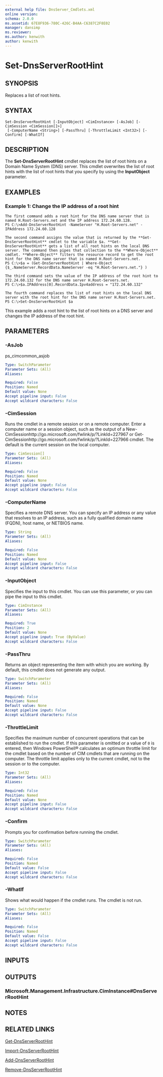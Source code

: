 ```yaml
---
external help file: DnsServer_Cmdlets.xml
online version: 
schema: 2.0.0
ms.assetid: 67E8F936-780C-426C-B4AA-C6387C2F8E02
manager: dansimp
ms.reviewer:
ms.author: kenwith
author: kenwith
---
```


# Set-DnsServerRootHint

## SYNOPSIS
Replaces a list of root hints.

## SYNTAX

```
Set-DnsServerRootHint [-InputObject] <CimInstance> [-AsJob] [-CimSession <CimSession[]>]
 [-ComputerName <String>] [-PassThru] [-ThrottleLimit <Int32>] [-Confirm] [-WhatIf]
```

## DESCRIPTION
The **Set-DnsServerRootHint** cmdlet replaces the list of root hints on a Domain Name System (DNS) server.
This cmdlet overwrites the list of root hints with the list of root hints that you specify by using the **InputObject** parameter.

## EXAMPLES

### Example 1: Change the IP address of a root hint
```
The first command adds a root hint for the DNS name server that is named H.Root-Servers.net and the IP address 172.24.60.128.
PS C:\>Add-DnsServerRootHint -NameServer "H.Root-Servers.net" -IPAddress 172.24.60.128

The second command assigns the value that is returned by the **Get-DnsServerRootHint** cmdlet to the variable $a. **Get-DnsServerRootHint** gets a list of all root hints on the local DNS server. The command then pipes that collection to the **Where-Object** cmdlet. **Where-Object** filters the resource record to get the root hint for the DNS name server that is named H.Root-Servers.net.
PS C:\>$a = (Get-DnsServerRootHint | Where-Object {$_.NameServer.RecordData.NameServer -eq "H.Root-Servers.net."} )

The third command sets the value of the IP address of the root hint to 172.24.60.132 for the DNS name server H.Root-Servers.net.
PS C:\>$a.IPAddress[0].RecordData.Ipv4address = "172.24.60.132"

The fourth command replaces the list of root hints on the local DNS server with the root hint for the DNS name server H.Root-Servers.net.
PS C:\>Set-DnsServerRootHint $a
```

This example adds a root hint to the list of root hints on a DNS server and changes the IP address of the root hint.

## PARAMETERS

### -AsJob
ps_cimcommon_asjob

```yaml
Type: SwitchParameter
Parameter Sets: (All)
Aliases: 

Required: False
Position: Named
Default value: None
Accept pipeline input: False
Accept wildcard characters: False
```

### -CimSession
Runs the cmdlet in a remote session or on a remote computer.
Enter a computer name or a session object, such as the output of a New-CimSessionhttp://go.microsoft.com/fwlink/p/?LinkId=227967 or Get-CimSessionhttp://go.microsoft.com/fwlink/p/?LinkId=227966 cmdlet.
The default is the current session on the local computer.

```yaml
Type: CimSession[]
Parameter Sets: (All)
Aliases: 

Required: False
Position: Named
Default value: None
Accept pipeline input: False
Accept wildcard characters: False
```

### -ComputerName
Specifies a remote DNS server.
You can specify an IP address or any value that resolves to an IP address, such as a fully qualified domain name (FQDN), host name, or NETBIOS name.

```yaml
Type: String
Parameter Sets: (All)
Aliases: 

Required: False
Position: Named
Default value: None
Accept pipeline input: False
Accept wildcard characters: False
```

### -InputObject
Specifies the input to this cmdlet.
You can use this parameter, or you can pipe the input to this cmdlet.

```yaml
Type: CimInstance
Parameter Sets: (All)
Aliases: 

Required: True
Position: 2
Default value: None
Accept pipeline input: True (ByValue)
Accept wildcard characters: False
```

### -PassThru
Returns an object representing the item with which you are working.
By default, this cmdlet does not generate any output.

```yaml
Type: SwitchParameter
Parameter Sets: (All)
Aliases: 

Required: False
Position: Named
Default value: None
Accept pipeline input: False
Accept wildcard characters: False
```

### -ThrottleLimit
Specifies the maximum number of concurrent operations that can be established to run the cmdlet.
If this parameter is omitted or a value of `0` is entered, then Windows PowerShell® calculates an optimum throttle limit for the cmdlet based on the number of CIM cmdlets that are running on the computer.
The throttle limit applies only to the current cmdlet, not to the session or to the computer.

```yaml
Type: Int32
Parameter Sets: (All)
Aliases: 

Required: False
Position: Named
Default value: None
Accept pipeline input: False
Accept wildcard characters: False
```

### -Confirm
Prompts you for confirmation before running the cmdlet.

```yaml
Type: SwitchParameter
Parameter Sets: (All)
Aliases: 

Required: False
Position: Named
Default value: False
Accept pipeline input: False
Accept wildcard characters: False
```

### -WhatIf
Shows what would happen if the cmdlet runs.
The cmdlet is not run.

```yaml
Type: SwitchParameter
Parameter Sets: (All)
Aliases: 

Required: False
Position: Named
Default value: False
Accept pipeline input: False
Accept wildcard characters: False
```

## INPUTS

## OUTPUTS

### Microsoft.Management.Infrastructure.CimInstance#DnsServerRootHint

## NOTES

## RELATED LINKS

[Get-DnsServerRootHint](./Get-DnsServerRootHint.md)

[Import-DnsServerRootHint](./Import-DnsServerRootHint.md)

[Add-DnsServerRootHint](./Add-DnsServerRootHint.md)

[Remove-DnsServerRootHint](./Remove-DnsServerRootHint.md)

